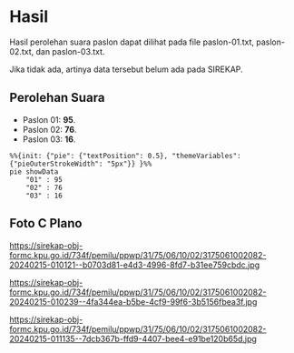 # Hasil

Hasil perolehan suara paslon dapat dilihat pada file paslon-01.txt, paslon-02.txt, dan paslon-03.txt.

Jika tidak ada, artinya data tersebut belum ada pada SIREKAP.

## Perolehan Suara

 * Paslon 01: **95**.
 * Paslon 02: **76**.
 * Paslon 03: **16**.

```mermaid
%%{init: {"pie": {"textPosition": 0.5}, "themeVariables": {"pieOuterStrokeWidth": "5px"}} }%%
pie showData
    "01" : 95
    "02" : 76
    "03" : 16
```
## Foto C Plano

https://sirekap-obj-formc.kpu.go.id/734f/pemilu/ppwp/31/75/06/10/02/3175061002082-20240215-010121--b0703d81-e4d3-4996-8fd7-b31ee759cbdc.jpg

https://sirekap-obj-formc.kpu.go.id/734f/pemilu/ppwp/31/75/06/10/02/3175061002082-20240215-010239--4fa344ea-b5be-4cf9-99f6-3b5156fbea3f.jpg

https://sirekap-obj-formc.kpu.go.id/734f/pemilu/ppwp/31/75/06/10/02/3175061002082-20240215-011135--7dcb367b-ffd9-4407-bee4-e91be120b65d.jpg
